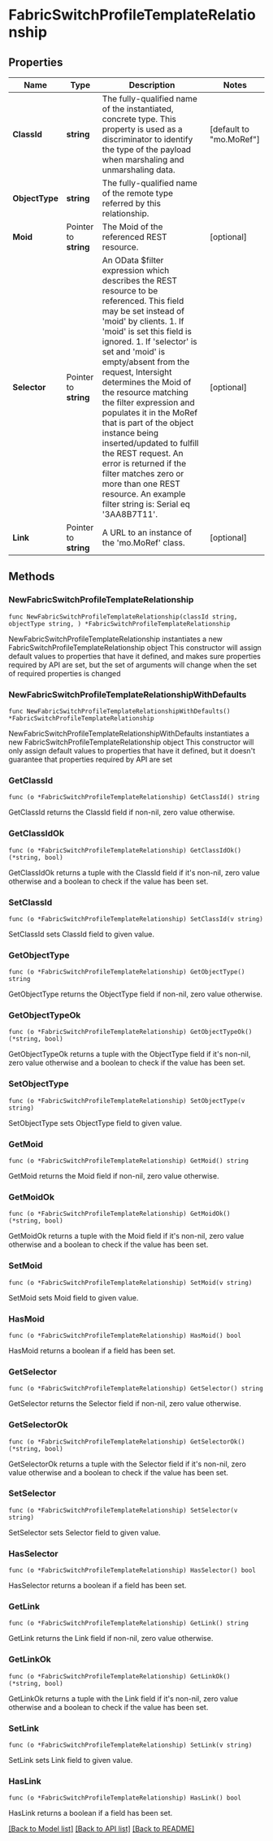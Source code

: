 # FabricSwitchProfileTemplateRelationship

## Properties

Name | Type | Description | Notes
------------ | ------------- | ------------- | -------------
**ClassId** | **string** | The fully-qualified name of the instantiated, concrete type. This property is used as a discriminator to identify the type of the payload when marshaling and unmarshaling data. | [default to "mo.MoRef"]
**ObjectType** | **string** | The fully-qualified name of the remote type referred by this relationship. | 
**Moid** | Pointer to **string** | The Moid of the referenced REST resource. | [optional] 
**Selector** | Pointer to **string** | An OData $filter expression which describes the REST resource to be referenced. This field may be set instead of &#39;moid&#39; by clients. 1. If &#39;moid&#39; is set this field is ignored. 1. If &#39;selector&#39; is set and &#39;moid&#39; is empty/absent from the request, Intersight determines the Moid of the resource matching the filter expression and populates it in the MoRef that is part of the object instance being inserted/updated to fulfill the REST request. An error is returned if the filter matches zero or more than one REST resource. An example filter string is: Serial eq &#39;3AA8B7T11&#39;. | [optional] 
**Link** | Pointer to **string** | A URL to an instance of the &#39;mo.MoRef&#39; class. | [optional] 

## Methods

### NewFabricSwitchProfileTemplateRelationship

`func NewFabricSwitchProfileTemplateRelationship(classId string, objectType string, ) *FabricSwitchProfileTemplateRelationship`

NewFabricSwitchProfileTemplateRelationship instantiates a new FabricSwitchProfileTemplateRelationship object
This constructor will assign default values to properties that have it defined,
and makes sure properties required by API are set, but the set of arguments
will change when the set of required properties is changed

### NewFabricSwitchProfileTemplateRelationshipWithDefaults

`func NewFabricSwitchProfileTemplateRelationshipWithDefaults() *FabricSwitchProfileTemplateRelationship`

NewFabricSwitchProfileTemplateRelationshipWithDefaults instantiates a new FabricSwitchProfileTemplateRelationship object
This constructor will only assign default values to properties that have it defined,
but it doesn't guarantee that properties required by API are set

### GetClassId

`func (o *FabricSwitchProfileTemplateRelationship) GetClassId() string`

GetClassId returns the ClassId field if non-nil, zero value otherwise.

### GetClassIdOk

`func (o *FabricSwitchProfileTemplateRelationship) GetClassIdOk() (*string, bool)`

GetClassIdOk returns a tuple with the ClassId field if it's non-nil, zero value otherwise
and a boolean to check if the value has been set.

### SetClassId

`func (o *FabricSwitchProfileTemplateRelationship) SetClassId(v string)`

SetClassId sets ClassId field to given value.


### GetObjectType

`func (o *FabricSwitchProfileTemplateRelationship) GetObjectType() string`

GetObjectType returns the ObjectType field if non-nil, zero value otherwise.

### GetObjectTypeOk

`func (o *FabricSwitchProfileTemplateRelationship) GetObjectTypeOk() (*string, bool)`

GetObjectTypeOk returns a tuple with the ObjectType field if it's non-nil, zero value otherwise
and a boolean to check if the value has been set.

### SetObjectType

`func (o *FabricSwitchProfileTemplateRelationship) SetObjectType(v string)`

SetObjectType sets ObjectType field to given value.


### GetMoid

`func (o *FabricSwitchProfileTemplateRelationship) GetMoid() string`

GetMoid returns the Moid field if non-nil, zero value otherwise.

### GetMoidOk

`func (o *FabricSwitchProfileTemplateRelationship) GetMoidOk() (*string, bool)`

GetMoidOk returns a tuple with the Moid field if it's non-nil, zero value otherwise
and a boolean to check if the value has been set.

### SetMoid

`func (o *FabricSwitchProfileTemplateRelationship) SetMoid(v string)`

SetMoid sets Moid field to given value.

### HasMoid

`func (o *FabricSwitchProfileTemplateRelationship) HasMoid() bool`

HasMoid returns a boolean if a field has been set.

### GetSelector

`func (o *FabricSwitchProfileTemplateRelationship) GetSelector() string`

GetSelector returns the Selector field if non-nil, zero value otherwise.

### GetSelectorOk

`func (o *FabricSwitchProfileTemplateRelationship) GetSelectorOk() (*string, bool)`

GetSelectorOk returns a tuple with the Selector field if it's non-nil, zero value otherwise
and a boolean to check if the value has been set.

### SetSelector

`func (o *FabricSwitchProfileTemplateRelationship) SetSelector(v string)`

SetSelector sets Selector field to given value.

### HasSelector

`func (o *FabricSwitchProfileTemplateRelationship) HasSelector() bool`

HasSelector returns a boolean if a field has been set.

### GetLink

`func (o *FabricSwitchProfileTemplateRelationship) GetLink() string`

GetLink returns the Link field if non-nil, zero value otherwise.

### GetLinkOk

`func (o *FabricSwitchProfileTemplateRelationship) GetLinkOk() (*string, bool)`

GetLinkOk returns a tuple with the Link field if it's non-nil, zero value otherwise
and a boolean to check if the value has been set.

### SetLink

`func (o *FabricSwitchProfileTemplateRelationship) SetLink(v string)`

SetLink sets Link field to given value.

### HasLink

`func (o *FabricSwitchProfileTemplateRelationship) HasLink() bool`

HasLink returns a boolean if a field has been set.


[[Back to Model list]](../README.md#documentation-for-models) [[Back to API list]](../README.md#documentation-for-api-endpoints) [[Back to README]](../README.md)


